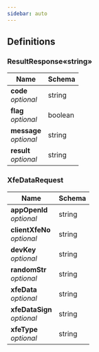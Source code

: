 ```yaml
---
sidebar: auto
---
```


<a name="definitions"></a>
## Definitions

<a name="9e07d6fee61e5cdb8f5426985da81779"></a>
### ResultResponse«string»

|Name|Schema|
|---|---|
|**code**  <br>*optional*|string|
|**flag**  <br>*optional*|boolean|
|**message**  <br>*optional*|string|
|**result**  <br>*optional*|string|


<a name="xfedatarequest"></a>
### XfeDataRequest

|Name|Schema|
|---|---|
|**appOpenId**  <br>*optional*|string|
|**clientXfeNo**  <br>*optional*|string|
|**devKey**  <br>*optional*|string|
|**randomStr**  <br>*optional*|string|
|**xfeData**  <br>*optional*|string|
|**xfeDataSign**  <br>*optional*|string|
|**xfeType**  <br>*optional*|string|



